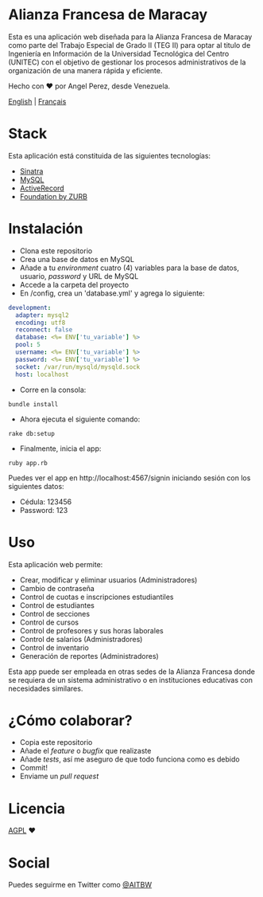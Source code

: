 # Alianza Francesa de Maracay

Esta es una aplicación web diseñada para la Alianza Francesa de Maracay como parte del Trabajo Especial de Grado II (TEG II) para optar al titulo de Ingeniería en Información de la Universidad Tecnológica del Centro (UNITEC) con el objetivo de gestionar los procesos administrativos de la organización de una manera rápida y eficiente.

Hecho con ♥ por Angel Perez, desde Venezuela.

[English](./README.en.md) | [Français](./README.fr.md)

# Stack

Esta aplicación está constituida de las siguientes tecnologías:
* [Sinatra](https://github.com/sinatra/sinatra)
* [MySQL](https://www.mysql.com/)
* [ActiveRecord](https://github.com/janko-m/sinatra-activerecord)
* [Foundation by ZURB](http://foundation.zurb.com/)

# Instalación
* Clona este repositorio
* Crea una base de datos en MySQL
* Añade a tu *environment* cuatro (4) variables para la base de datos, usuario, *password* y URL de MySQL
* Accede a la carpeta del proyecto
* En /config, crea un 'database.yml' y agrega lo siguiente:
``` yaml
development:
  adapter: mysql2
  encoding: utf8
  reconnect: false
  database: <%= ENV['tu_variable'] %>
  pool: 5
  username: <%= ENV['tu_variable'] %>
  password: <%= ENV['tu_variable'] %>
  socket: /var/run/mysqld/mysqld.sock
  host: localhost
```

* Corre en la consola:

``` shell
bundle install
```

* Ahora ejecuta el siguiente comando:

``` shell
rake db:setup
```

* Finalmente, inicia el app:

``` shell
ruby app.rb
```

Puedes ver el app en http://localhost:4567/signin iniciando sesión con los siguientes datos:
* Cédula: 123456
* Password: 123

# Uso
Esta aplicación web permite:
* Crear, modificar y eliminar usuarios (Administradores)
* Cambio de contraseña
* Control de cuotas e inscripciones estudiantiles
* Control de estudiantes
* Control de secciones
* Control de cursos
* Control de profesores y sus horas laborales
* Control de salarios (Administradores)
* Control de inventario
* Generación de reportes (Administradores)

Esta app puede ser empleada en otras sedes de la Alianza Francesa donde se requiera de un sistema administrativo o en instituciones educativas con necesidades similares.

# ¿Cómo colaborar?
* Copia este repositorio
* Añade el *feature* o *bugfix* que realizaste
* Añade *tests*, así me aseguro de que todo funciona como es debido
* Commit!
* Enviame un *pull request*

# Licencia
[AGPL](./LICENSE) ♥

# Social
Puedes seguirme en Twitter como [@AITBW](https://twitter.com/AITBW)
